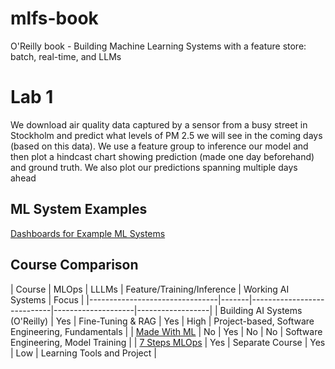 # mlfs-book
O'Reilly book - Building Machine Learning Systems with a feature store: batch, real-time, and LLMs

# Lab 1
We download air quality data captured by a sensor from a busy street in Stockholm and predict what levels of PM 2.5 we will see in the coming days (based on this data). We use a feature group to inference our model and then plot a hindcast chart showing prediction (made one day beforehand) and ground truth. We also plot our predictions spanning multiple days ahead



## ML System Examples


[Dashboards for Example ML Systems](https://featurestorebook.github.io/mlfs-book/)

## Course Comparison

| Course                         | MLOps | LLLMs             | Feature/Training/Inference | Working AI Systems | Focus |
|--------------------------------|-------|----------------------------|--------------------|------------------|
| Building AI Systems (O'Reilly) | Yes   | Fine-Tuning & RAG | Yes                        | High               | Project-based, Software Engineering, Fundamentals    |
| [Made With ML](https://madewithml.com/)                   | No          | Yes   | No                         | No                 | Software Engineering, Model Training   |
| [7 Steps MLOps](https://www.pauliusztin.me/courses/the-full-stack-7-steps-mlops-framework)            | Yes   | Separate Course    | Yes                        | Low                | Learning Tools and Project    |
